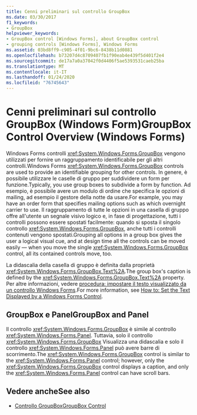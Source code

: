 ```yaml
---
title: Cenni preliminari sul controllo GroupBox
ms.date: 03/30/2017
f1_keywords:
- GroupBox
helpviewer_keywords:
- GroupBox control [Windows Forms], about GroupBox control
- grouping controls [Windows Forms], Windows Forms
ms.assetid: 03bd8ff9-c905-4f01-9bc6-8438b11d0881
ms.openlocfilehash: b73207d4c8709407fb1f90eab4e439f5d401f2e4
ms.sourcegitcommit: de17a7a0a37042f0d4406f5ae5393531caeb25ba
ms.translationtype: MT
ms.contentlocale: it-IT
ms.lasthandoff: 01/24/2020
ms.locfileid: "76745643"
---
```

# <a name="groupbox-control-overview-windows-forms"></a><span data-ttu-id="c8e71-102">Cenni preliminari sul controllo GroupBox (Windows Form)</span><span class="sxs-lookup"><span data-stu-id="c8e71-102">GroupBox Control Overview (Windows Forms)</span></span>
<span data-ttu-id="c8e71-103">Windows Forms controlli <xref:System.Windows.Forms.GroupBox> vengono utilizzati per fornire un raggruppamento identificabile per gli altri controlli.</span><span class="sxs-lookup"><span data-stu-id="c8e71-103">Windows Forms <xref:System.Windows.Forms.GroupBox> controls are used to provide an identifiable grouping for other controls.</span></span> <span data-ttu-id="c8e71-104">In genere, è possibile utilizzare le caselle di gruppo per suddividere un form per funzione.</span><span class="sxs-lookup"><span data-stu-id="c8e71-104">Typically, you use group boxes to subdivide a form by function.</span></span> <span data-ttu-id="c8e71-105">Ad esempio, è possibile avere un modulo di ordine che specifica le opzioni di mailing, ad esempio il gestore della notte da usare.</span><span class="sxs-lookup"><span data-stu-id="c8e71-105">For example, you may have an order form that specifies mailing options such as which overnight carrier to use.</span></span> <span data-ttu-id="c8e71-106">Il raggruppamento di tutte le opzioni in una casella di gruppo offre all'utente un segnale visivo logico e, in fase di progettazione, tutti i controlli possono essere spostati facilmente: quando si sposta il singolo controllo <xref:System.Windows.Forms.GroupBox>, anche tutti i controlli contenuti vengono spostati.</span><span class="sxs-lookup"><span data-stu-id="c8e71-106">Grouping all options in a group box gives the user a logical visual cue, and at design time all the controls can be moved easily — when you move the single <xref:System.Windows.Forms.GroupBox> control, all its contained controls move, too.</span></span>  
  
 <span data-ttu-id="c8e71-107">La didascalia della casella di gruppo è definita dalla proprietà <xref:System.Windows.Forms.GroupBox.Text%2A>.</span><span class="sxs-lookup"><span data-stu-id="c8e71-107">The group box's caption is defined by the <xref:System.Windows.Forms.GroupBox.Text%2A> property.</span></span> <span data-ttu-id="c8e71-108">Per altre informazioni, vedere [procedura: impostare il testo visualizzato da un controllo Windows Forms](how-to-set-the-text-displayed-by-a-windows-forms-control.md).</span><span class="sxs-lookup"><span data-stu-id="c8e71-108">For more information, see [How to: Set the Text Displayed by a Windows Forms Control](how-to-set-the-text-displayed-by-a-windows-forms-control.md).</span></span>  
  
## <a name="groupbox-and-panel"></a><span data-ttu-id="c8e71-109">GroupBox e Panel</span><span class="sxs-lookup"><span data-stu-id="c8e71-109">GroupBox and Panel</span></span>  
 <span data-ttu-id="c8e71-110">Il controllo <xref:System.Windows.Forms.GroupBox> è simile al controllo <xref:System.Windows.Forms.Panel>. Tuttavia, solo il controllo <xref:System.Windows.Forms.GroupBox> Visualizza una didascalia e solo il controllo <xref:System.Windows.Forms.Panel> può avere barre di scorrimento.</span><span class="sxs-lookup"><span data-stu-id="c8e71-110">The <xref:System.Windows.Forms.GroupBox> control is similar to the <xref:System.Windows.Forms.Panel> control; however, only the <xref:System.Windows.Forms.GroupBox> control displays a caption, and only the <xref:System.Windows.Forms.Panel> control can have scroll bars.</span></span>  
  
## <a name="see-also"></a><span data-ttu-id="c8e71-111">Vedere anche</span><span class="sxs-lookup"><span data-stu-id="c8e71-111">See also</span></span>

- [<span data-ttu-id="c8e71-112">Controllo GroupBox</span><span class="sxs-lookup"><span data-stu-id="c8e71-112">GroupBox Control</span></span>](groupbox-control-windows-forms.md)
